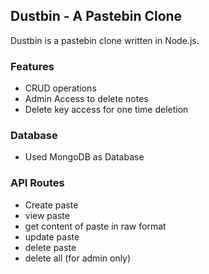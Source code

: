 ## Dustbin - A Pastebin Clone

Dustbin is a pastebin clone written in Node.js.
### Features
- CRUD operations
- Admin Access to delete notes
- Delete key access for one time deletion

### Database
- Used MongoDB as Database

### API Routes

- Create paste
- view paste
- get content of paste in raw format
- update paste
- delete paste
- delete all (for admin only)